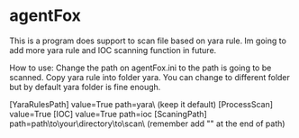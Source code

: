 # agentFox
This is a program does support to scan file based on yara rule.
Im going to add more yara rule and IOC scanning function in future.

How to use:
Change the path on agentFox.ini to the path is going to be scanned.
Copy yara rule into folder yara. You can change to different folder but by default yara folder is fine enough.


[YaraRulesPath]
value=True
path=yara\ (keep it default)
[ProcessScan]
value=True
[IOC]
value=True
path=ioc
[ScaningPath]
path=path\to\your\directory\to\scan\ (remember add "\" at the end of path)

